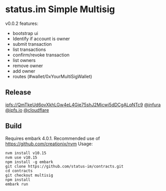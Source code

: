 # status.im Simple Multisig

v0.0.2 features:
- bootstrap ui
- Identify if account is owner
- submit transaction
- list transactions
- confirm/revoke transaction 
- list owners
- remove owner
- add owner
- routes (#wallet/0xYourMultiSigWallet)

## Release
[ipfs://QmTkeUd6ovXkhLGw4eL4Gje75shJ2Micwi5dDCgALqNTc9](ipfs://QmTkeUd6ovXkhLGw4eL4Gje75shJ2Micwi5dDCgALqNTc9) [@infura](https://ipfs.infura.io/ipfs/QmTkeUd6ovXkhLGw4eL4Gje75shJ2Micwi5dDCgALqNTc9/) [@ipfs.io](https://gateway.ipfs.io/ipfs/QmTkeUd6ovXkhLGw4eL4Gje75shJ2Micwi5dDCgALqNTc9/) [@cloudflare](https://cloudflare-ipfs.com/ipfs/QmTkeUd6ovXkhLGw4eL4Gje75shJ2Micwi5dDCgALqNTc9/)


## Build
Requires embark 4.0.1. Recommended use of https://github.com/creationix/nvm
Usage: 
 ```
 nvm install v10.15
 nvm use v10.15
 npm install -g embark
 git clone https://github.com/status-im/contracts.git
 cd contracts
 git checkout multisig
 npm install
 embark run 
 ```

